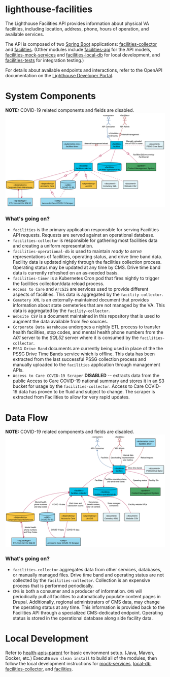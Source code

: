 # lighthouse-facilities

The Lighthouse Facilities API provides information about physical VA facilities, including
location, address, phone, hours of operation, and available services.

The API is composed of two [Spring Boot](https://spring.io/projects/spring-boot)
applications: [facilities-collector](facilities-collector/README.md) and
[facilities](facilities/README.md).
(Other modules include
[facilities-api](facilities-api/README.md) for the API models,
[facilities-mock-services](facilities-mock-services/README.md) and
[facilities-local-db](facilities-local-db/README.md) for local development, and
[facilities-tests](facilities-tests/README.md)
for integration testing.)

For details about available endpoints and interactions, refer to the
OpenAPI documentation on the
[Lighthouse Developer Portal](https://developer.va.gov/explore/facilities/docs/facilities).

# System Components
**NOTE:** COVID-19 related components and fields are disabled.
![System Components](src/plantuml/system-components.png)

### What's going on?
* `facilities` is the primary application responsible for serving Facilities API requests.
  Requests are served against an operational database.
* `facilities-collector` is responsible for gathering most facilities data and creating a
  uniform representation.
* `facilities-operational-db` is used to maintain _ready to serve_ representations of
  facilities, operating status, and drive time band data. Facility data is updated nightly
  through the facilities collection process.
  Operating status may be updated at any time by CMS.
  Drive time band data is currently refreshed on an as-needed basis.
* `facilities-timer` is a Kubernetes Cron pod that fires nightly to trigger the facilities
  collection/data reload process.
* `Access to Care` and `ArcGIS` are services used to provide different aspects
  of facilities. This data is aggregated by the `facility-collector`.
* `Cemetery XML` is an externally-maintained document
  that provides information about state cemeteries that are not managed by the VA.
  This data is aggregated by the `facility-collector`.
* `Website CSV` is a document maintained in this repository that is used
  to augment the data available from _live_ sources.
* `Corporate Data Warehouse` undergoes a nightly ETL process to transfer
  health facilities, stop codes, and mental health phone numbers
  from the _A01_ server to the _SQL52_ server where it is consumed by the
  `facilities-collector`.
* `PSSG Drive Band` documents are currently being used in place of the the PSSG Drive Time Bands
  service which is offline. This data has been extracted from the last successful PSSG collection
  process and manually uploaded to the `facilities` application through management APIs.
* `Access to Care COVID-19 Scraper` **DISABLED** -- extracts data from the public Access to Care COVID-19
  national summary and stores it in an S3 bucket for usage by the `facilities-collector`.
  Access to Care COVID-19 data has proven to be fluid and subject to change. The scraper
  is extracted from Facilities to allow for very rapid updates.

# Data Flow
**NOTE:** COVID-19 related components and fields are disabled.
![Data Flow](src/plantuml/data-flow.png)

### What's going on?
* `facilities-collector` aggregates data from other services, databases, or manually managed
  files. Drive time band and operating status are not collected by the `facilities-collector`.
  Collection is an expensive process that is performed periodically.
* `CMS` is both a consumer and a producer of information. `CMS` will periodically pull all
  facilities to automatically populate content pages in Drupal.
  Additionally, regional administrators of CMS data, may change the operating status at any time.
  This information is provided back to the Facilities API through a specialized CMS-dedicated
  endpoint. Operating status is stored in the operational database along side facility data.

# Local Development

Refer to [health-apis-parent](https://github.com/department-of-veterans-affairs/health-apis-parent)
for basic environment setup. (Java, Maven, Docker, etc.)
Execute `mvn clean install` to build all of the modules, then follow the local development
instructions for [mock-services](facilities-mock-services/README.md#local-development),
[local-db](facilities-local-db/README.md#local-development),
[facilities-collector](facilities-collector/README.md#local-development),
and [facilities](facilities/README.md#local-development).
